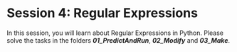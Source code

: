 # Session 4: Regular Expressions
In this session, you will learn about Regular Expressions in Python. Please solve the tasks in the folders ***01_PredictAndRun***, ***02_Modify*** and ***03_Make***.
